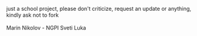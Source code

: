 just a school project, please don't criticize, request an update or anything, kindly ask not to fork <br><br>
Marin Nikolov - NGPI Sveti Luka
